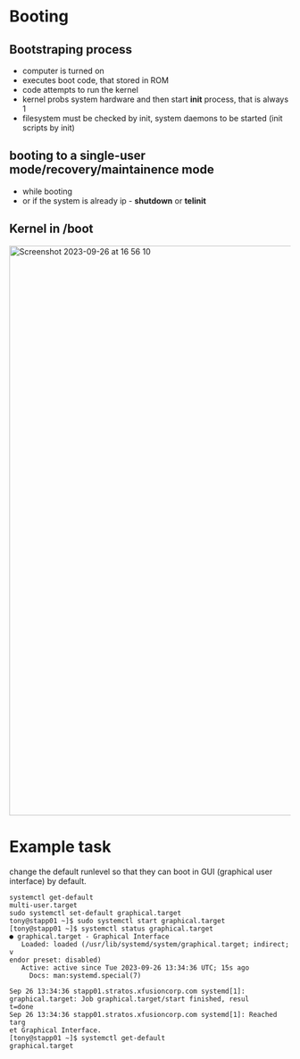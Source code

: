 # Booting
## Bootstraping process
  * computer is turned on
  * executes boot code, that stored in ROM
  * code attempts to run the kernel
  * kernel probs system hardware and then start **init** process, that is always 1
  * filesystem must be checked by init, system daemons to be started (init scripts by init)



## booting to a single-user mode/recovery/maintainence mode
* while booting
* or if the system is already ip - **shutdown** or **telinit**

## Kernel in /boot
<img width="1021" alt="Screenshot 2023-09-26 at 16 56 10" src="https://github.com/DariaShantalova/dariashantalova.github.io/assets/34622678/103b791f-86b0-4530-bce8-a2afae4d4f6f">


# Example task
change the default runlevel so that they can boot in GUI (graphical user interface) by default. 
```
systemctl get-default
multi-user.target
sudo systemctl set-default graphical.target
tony@stapp01 ~]$ sudo systemctl start graphical.target
[tony@stapp01 ~]$ systemctl status graphical.target
● graphical.target - Graphical Interface
   Loaded: loaded (/usr/lib/systemd/system/graphical.target; indirect; v
endor preset: disabled)
   Active: active since Tue 2023-09-26 13:34:36 UTC; 15s ago
     Docs: man:systemd.special(7)

Sep 26 13:34:36 stapp01.stratos.xfusioncorp.com systemd[1]: 
graphical.target: Job graphical.target/start finished, resul
t=done
Sep 26 13:34:36 stapp01.stratos.xfusioncorp.com systemd[1]: Reached targ
et Graphical Interface.
[tony@stapp01 ~]$ systemctl get-default
graphical.target
